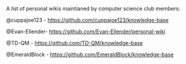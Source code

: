 A list of personal wikis maintianed by computer science club members:  

@cuppajoe123 - https://github.com/cuppajoe123/knowledge-base  

@Evan-Ellender- https://github.com/Evan-Ellender/personal-wiki

@TD-QM - https://github.com/TD-QM/knowledge-base

@EmeraldBlock - https://github.com/EmeraldBlock/knowledge-base
